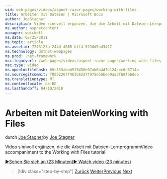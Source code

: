 ```yaml
---
uid: web-pages/videos/aspnet-razor-pages/working-with-files
title: Arbeiten mit Dateien | Microsoft Docs
author: JoeStagner
description: Video sinnvoll ergänzen, die die Arbeit mit Dateien-Lernprogramm
ms.author: aspnetcontent
manager: wpickett
ms.date: 02/25/2011
ms.topic: article
ms.assetid: 7245123a-244d-4665-bff4-5238d5ad3427
ms.technology: dotnet-webpages
ms.prod: .net-framework
msc.legacyurl: /web-pages/videos/aspnet-razor-pages/working-with-files
msc.type: video
ms.openlocfilehash: 09c133abe4915450e07ab6a4d7e124cec6c6714a
ms.sourcegitcommit: f8852267f463b62d7f975e56bea9aa3f68fbbdeb
ms.translationtype: MT
ms.contentlocale: de-DE
ms.lasthandoff: 04/10/2018
---
```

<a name="working-with-files"></a><span data-ttu-id="a8ce0-103">Arbeiten mit Dateien</span><span class="sxs-lookup"><span data-stu-id="a8ce0-103">Working with Files</span></span>
====================
<span data-ttu-id="a8ce0-104">durch [Joe Stagner](https://github.com/JoeStagner)</span><span class="sxs-lookup"><span data-stu-id="a8ce0-104">by [Joe Stagner](https://github.com/JoeStagner)</span></span>

<span data-ttu-id="a8ce0-105">Video sinnvoll ergänzen, die die Arbeit mit Dateien-Lernprogramm</span><span class="sxs-lookup"><span data-stu-id="a8ce0-105">Video accompaniment to the Working with Files tutorial</span></span>

[<span data-ttu-id="a8ce0-106">&#9654;Sehen Sie sich an (23 Minuten)</span><span class="sxs-lookup"><span data-stu-id="a8ce0-106">&#9654; Watch video (23 minutes)</span></span>](https://channel9.msdn.com/Blogs/ASP-NET-Site-Videos/working-with-files)

> [!div class="step-by-step"]
> <span data-ttu-id="a8ce0-107">[Zurück](displaying-data-in-a-chart-part-2.md)
> [Weiter](working-with-images.md)</span><span class="sxs-lookup"><span data-stu-id="a8ce0-107">[Previous](displaying-data-in-a-chart-part-2.md)
[Next](working-with-images.md)</span></span>
